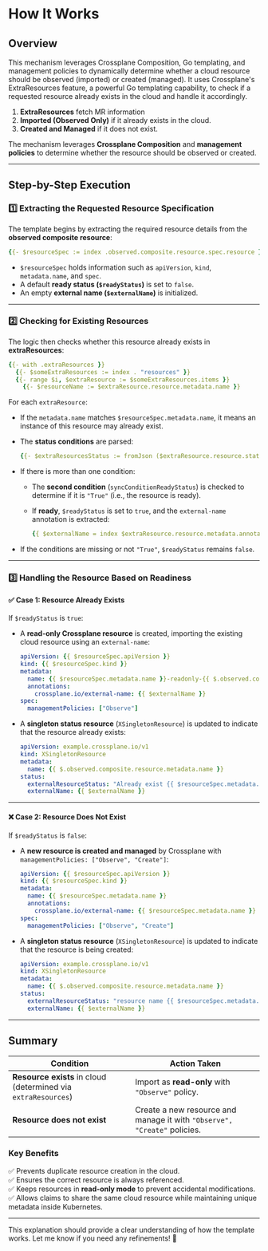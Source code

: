 # How It Works  

## Overview  
This mechanism leverages Crossplane Composition, Go templating, and management policies to dynamically determine whether a cloud resource should be observed (imported) or created (managed). It uses Crossplane's ExtraResources feature, a powerful Go templating capability, to check if a requested resource already exists in the cloud and handle it accordingly.

1. **ExtraResources** fetch MR information
2. **Imported (Observed Only)** if it already exists in the cloud.  
3. **Created and Managed** if it does not exist.  

The mechanism leverages **Crossplane Composition** and **management policies** to determine whether the resource should be observed or created.  

---

## Step-by-Step Execution  

### 1️⃣ Extracting the Requested Resource Specification  
The template begins by extracting the required resource details from the **observed composite resource**:  

```yaml
{{- $resourceSpec := index .observed.composite.resource.spec.resource }}
```  

- `$resourceSpec` holds information such as `apiVersion`, `kind`, `metadata.name`, and `spec`.  
- A default **ready status (`$readyStatus`)** is set to `false`.  
- An empty **external name (`$externalName`)** is initialized.  

---

### 2️⃣ Checking for Existing Resources  
The logic then checks whether this resource already exists in **extraResources**:  

```yaml
{{- with .extraResources }}
  {{- $someExtraResources := index . "resources" }}
  {{- range $i, $extraResource := $someExtraResources.items }}
    {{- $resourceName := $extraResource.resource.metadata.name }}
```  

For each `extraResource`:  
- If the `metadata.name` matches `$resourceSpec.metadata.name`, it means an instance of this resource may already exist.  
- The **status conditions** are parsed:  

  ```yaml
  {{- $extraResourcesStatus := fromJson ($extraResource.resource.status.conditions | toJson) }}
  ```  

- If there is more than one condition:  
  - The **second condition** (`syncConditionReadyStatus`) is checked to determine if it is `"True"` (i.e., the resource is ready).  
  - If **ready**, `$readyStatus` is set to `true`, and the `external-name` annotation is extracted:  

    ```yaml
    {{ $externalName = index $extraResource.resource.metadata.annotations "crossplane.io/external-name" }}
    ```  

- If the conditions are missing or not `"True"`, `$readyStatus` remains `false`.  

---

### 3️⃣ Handling the Resource Based on Readiness

#### ✅ **Case 1: Resource Already Exists**  
If `$readyStatus` is `true`:  

- A **read-only Crossplane resource** is created, importing the existing cloud resource using an `external-name`:  

  ```yaml
  apiVersion: {{ $resourceSpec.apiVersion }}
  kind: {{ $resourceSpec.kind }}
  metadata:
    name: {{ $resourceSpec.metadata.name }}-readonly-{{ $.observed.composite.resource.metadata.name }}
    annotations:
      crossplane.io/external-name: {{ $externalName }}
  spec:
    managementPolicies: ["Observe"]
  ```  

- A **singleton status resource** (`XSingletonResource`) is updated to indicate that the resource already exists:  

  ```yaml
  apiVersion: example.crossplane.io/v1
  kind: XSingletonResource
  metadata:
    name: {{ $.observed.composite.resource.metadata.name }}
  status:
    externalResourceStatus: "Already exist {{ $resourceSpec.metadata.name }} of kind {{ $resourceSpec.kind }}"
    externalName: {{ $externalName }}
  ```  

---

#### ❌ **Case 2: Resource Does Not Exist**  
If `$readyStatus` is `false`:  

- A **new resource is created and managed** by Crossplane with `managementPolicies: ["Observe", "Create"]`:  

  ```yaml
  apiVersion: {{ $resourceSpec.apiVersion }}
  kind: {{ $resourceSpec.kind }}
  metadata:
    name: {{ $resourceSpec.metadata.name }}
    annotations:
      crossplane.io/external-name: {{ $resourceSpec.metadata.name }}
  spec:
    managementPolicies: ["Observe", "Create"]
  ```  

- A **singleton status resource** (`XSingletonResource`) is updated to indicate that the resource is being created:  

  ```yaml
  apiVersion: example.crossplane.io/v1
  kind: XSingletonResource
  metadata:
    name: {{ $.observed.composite.resource.metadata.name }}
  status:
    externalResourceStatus: "resource name {{ $resourceSpec.metadata.name }} of kind {{ $resourceSpec.kind }} not exist. Creating.."
    externalName: {{ $externalName }}
  ```  

---

## Summary  

| Condition | Action Taken |
|-----------|-------------|
| **Resource exists** in cloud (determined via `extraResources`) | Import as **read-only** with `"Observe"` policy. |
| **Resource does not exist** | Create a new resource and manage it with `"Observe", "Create"` policies. |

### Key Benefits  
✅ Prevents duplicate resource creation in the cloud.  
✅ Ensures the correct resource is always referenced.  
✅ Keeps resources in **read-only mode** to prevent accidental modifications.  
✅ Allows claims to share the same cloud resource while maintaining unique metadata inside Kubernetes.  

---

This explanation should provide a clear understanding of how the template works. Let me know if you need any refinements! 🚀
